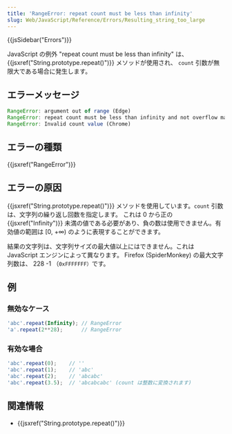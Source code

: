 ```yaml
---
title: 'RangeError: repeat count must be less than infinity'
slug: Web/JavaScript/Reference/Errors/Resulting_string_too_large
---
```

{{jsSidebar("Errors")}}

JavaScript の例外 "repeat count must be less than infinity" は、 {{jsxref("String.prototype.repeat()")}} メソッドが使用され、 `count` 引数が無限大である場合に発生します。

## エラーメッセージ

```js
RangeError: argument out of range (Edge)
RangeError: repeat count must be less than infinity and not overflow maximum string size (Firefox)
RangeError: Invalid count value (Chrome)
```

## エラーの種類

{{jsxref("RangeError")}}

## エラーの原因

{{jsxref("String.prototype.repeat()")}} メソッドを使用しています。`count` 引数は、文字列の繰り返し回数を指定します。 これは 0 から正の {{jsxref("Infinity")}} 未満の値である必要があり、負の数は使用できません。有効値の範囲は \[0, +∞) のように表現することができます。

結果の文字列は、文字列サイズの最大値以上にはできません。これは JavaScript エンジンによって異なります。 Firefox (SpiderMonkey) の最大文字列数は、 228 -1 （`0xFFFFFFF）`です。

## 例

### 無効なケース

```js example-bad
'abc'.repeat(Infinity); // RangeError
'a'.repeat(2**28);      // RangeError
```

### 有効な場合

```js example-good
'abc'.repeat(0);    // ''
'abc'.repeat(1);    // 'abc'
'abc'.repeat(2);    // 'abcabc'
'abc'.repeat(3.5);  // 'abcabcabc' (count は整数に変換されます)
```

## 関連情報

- {{jsxref("String.prototype.repeat()")}}
